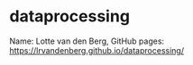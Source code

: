 # dataprocessing
Name: Lotte van den Berg,
GitHub pages: https://lrvandenberg.github.io/dataprocessing/
